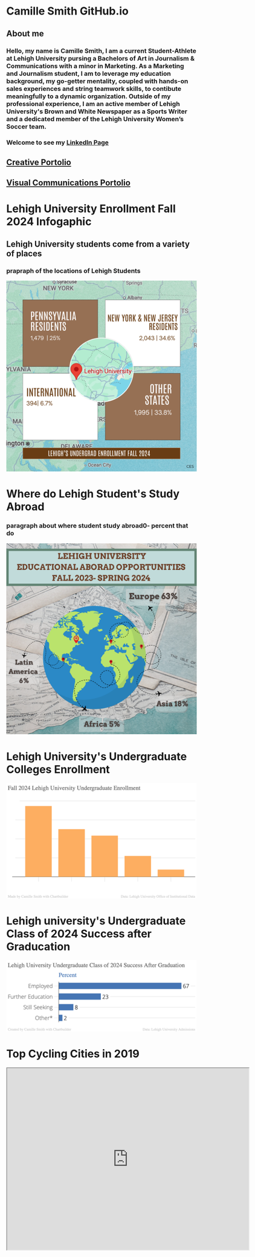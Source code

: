 # Camille Smith GitHub.io
## About me 
### Hello, my name is Camille Smith, I am a current Student-Athlete at Lehigh University pursing a Bachelors of Art in Journalism & Communications with a minor in Marketing. As a Marketing and Journalism student, I am to leverage my education background, my go-getter mentality, coupled with hands-on sales experiences and string teamwork skills, to contibute  meaningfully to a dynamic organization. Outside of my professional experience, I am an active member of Lehigh University's Brown and White Newspaper as a Sports Writer and a dedicated member of the Lehigh University Women’s Soccer team.

### Welcome to see my [LinkedIn Page](https://www.linkedin.com/in/camille-smith-94259b24b/)

## [Creative Portolio](https://camillesmithportfolio.my.canva.site)
## [Visual Communications Portolio](https://csmithvisualcommunications.my.canva.site)

# Lehigh University Enrollment Fall 2024 Infogaphic 
## Lehigh University students come from a variety of places
### prapraph of the locations of Lehigh Students 
![Lehigh University Enrollment Fall 2024](https://github.com/cesmith9/cesmith9.github.io/blob/main/Lehigh%20Undergrad%20Enrollment%20Fall%20'24.png?raw=true)

# Where do Lehigh Student's Study Abroad 
### paragraph about where student study abroad0- percent that do 
![Lehigh University Study Abroad Locations](https://github.com/cesmith9/cesmith9.github.io/blob/main/Study%20Abroad%20LU%20.png?raw=true)

# Lehigh University's Undergraduate Colleges Enrollment 
![ my image](https://github.com/cesmith9/cesmith9.github.io/blob/main/Fall2024LU_UndergraduateEnrollment.png?raw=true)

# Lehigh university's Undergraduate Class of 2024 Success after Graducation
![Lehigh University Class of 2024 Success After Graduation](https://github.com/cesmith9/cesmith9.github.io/blob/6d976f665a251b8e0a26ba5ba086648bfddfef13/Lehigh_University_Undergraduate_Class_of_2024_Success_After_Graduation__Percent_chartbuilder.png)

# Top Cycling Cities in 2019
<iframe src="https://www.google.com/maps/d/u/0/embed?mid=14ECvCvd6T3hDLHKMKagurewfFjxrvYg&ehbc=2E312F" width="640" height="480"></iframe>

